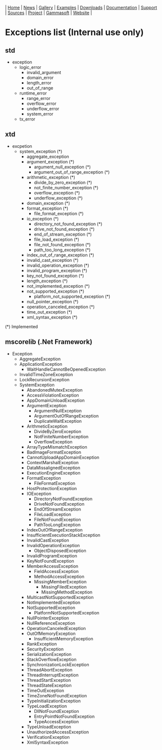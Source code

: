 | [Home](home.md) | [News](news.md) | [Gallery](gallery.md) | [Examples](examples.md) | [Downloads](downloads.md) | [Documentation](documentation.md) | [Support](support.md) | [Sources](https://github.com/gammasoft71/xtd) | [Project](https://sourceforge.net/projects/xtdpro/) | [Gammasoft](gammasoft.md) | [Website](https://gammasoft71.github.io/xtd) |

# Exceptions list (**Internal use only**)

## std

* exception
  * logic_error
    * invalid_argument
    * domain_error
    * length_error
    * out_of_range
  * runtime_error
    * range_error
    * overflow_error
    * underflow_error
    * system_error
  * tx_error

## xtd

* excpetion
  * system_exception (*)
    * aggregate_exception
    * argument_exception (*)
      * argument_null_exception (*)
      * argument_out_of_range_exception (*)
    * arithmetic_exception (*)
      * divide_by_zero_exception (*)
      * not_finite_number_exception (*)
      * overflow_exception (*)
      * underflow_exception (*)
    * domain_exception (*)
    * format_exception (*)
      * file_format_exception (*)
    * io_exception (*)
      * directory_not_found_exception (*)
      * drive_not_found_exception (*)
      * end_of_stream_exception (*)
      * file_load_exception (*)
      * file_not_found_exception (*)
      * path_too_long_exception (*)
    * index_out_of_range_exception (*)
    * invalid_cast_exception (*)
    * invalid_operation_exception (*)
    * invalid_program_exception (*)
    * key_not_found_exception (*)
    * length_exception (*)
    * not_implemented_exception (*)
    * not_supported_exception (*)
      * platform_not_supported_exception (*)
    * null_pointer_exception (*)
    * operation_canceled_exception (*)
    * time_out_exception (*)
    * xml_syntax_exception (*)

(*) Implemented

## mscorelib (.Net Framework)

* Exception
  * AggregateException
  * ApplicationException
    * WaitHandleCannotBeOpenedException
  * InvalidTimeZoneException
  * LockRecursionException
  * SystemException
    * AbandonedMutexException
    * AccessViolationException
    * AppDomainUnloadException
    * ArgumentException
      * ArgumentNullException
      * ArgumentOutOfRangeException
      * DuplicateWaitException
    * ArithmeticException
      * DivideByZeroException
      * NotFiniteNumberException
      * OverflowException
    * ArrayTypeMismatchException
    * BadImageFormatException
    * CannotUploadAppDomainException
    * ContextMarshalException
    * DataMissalignedException
    * ExecutionEngineException
    * FormatException
      * FileFormatException
    * HostProtectionException
    * IOException
      * DirectoryNotFoundException
      * DriveNotFoundException
      * EndOfStreamException
      * FileLoadException
      * FileNotFoundException
      * PathTooLongException
    * IndexOutOfRangeException
    * InsufficientExecutionStackException
    * InvalidCastException
    * InvalidOperationException
      * ObjectDisposedException
    * InvalidProgramException
    * KeyNotFoundException
    * MemberAccessException
      * FieldAccessException
      * MethodAccessException
      * MissingMemberException
        * MissingFiledException
        * MissingMethodException
    * MulticastNotSupportedException
    * NotImplementedException
    * NotSupportedException
      * PlatformNotSupportedException
    * NullPointerException
    * NullReferenceException
    * OperationCanceledException
    * OutOfMemoryException
      * InsufficientMemoryException
    * RankException
    * SecurityException
    * SerializationException
    * StackOverflowException
    * SynchronizationLockException
    * ThreadAbortException
    * ThreadInterruptException
    * ThreadStartException
    * ThreadStateException
    * TimeOutException
    * TimeZoneNotFoundException
    * TypeInitializationException
    * TypeLoadException
      * DllNotFoundException
      * EntryPointNotFoundException
      * TypeAccessException
    * TypeUnloadException
    * UnauthorizedAccessException
    * VerificationException
    * XmlSyntaxException
  